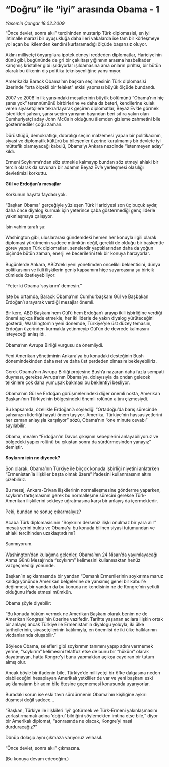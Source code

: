 # “Doğru” ile “iyi” arasında Obama - 1

*Yasemin Çongar 18.02.2009*

<div class="taraf_structure_2col_1zq">
<div class="margen_n">



 <p>“Önce devlet, sonra akıl” tercihinden mustarip Türk diplomasisi, en iyi ihtimalle marazi bir uyuşukluğa daha ileri vakalarda ise tam bir körleşmeye yol açan bu ikilemden kendini kurtaramadığı ölçüde başarısız oluyor. <br/><br/>Aklını milliyetçi önyargılara ipotek etmeyi reddeden diplomatlar, Hariciye’nin dünü gibi, bugününde de gri bir çakıltaşı yığınının arasına hasbelkader karışmış kristaller gibi ışıldıyorlar ışıldamasına ama onların pırıltısı, bir bütün olarak bu ülkenin dış politika teknisyenliğine yansımıyor. <br/><br/>Amerika’da Barack Obama’nın başkan seçilmesinin Türk diplomasisi üzerinde “orta ölçekli bir felaket” etkisi yapması büyük ölçüde bundandı. <br/><br/>2007 ve 2008’in ilk yarısındaki mesailerinin büyük bölümünü “Obama’nın hiç şansı yok” terennümünü birbirlerine ve daha da beteri, kendilerine kulak veren siyasetçilere tekrarlayarak geçiren diplomatlar, Beyaz Ev’de görmek istedikleri şahsın, şansı seçim yarışının başından beri sıfıra yakın olan Cumhuriyetçi aday John McCain olduğunu âlemden gizleme zahmetini bile göstermediler çoğu zaman. <br/><br/>Dürüstlüğü, demokratlığı, dobralığı seçim malzemesi yapan bir politikacının, siyasi ve diplomatik kültürü bu bileşenler üzerine kurulmamış bir devlete iyi müttefik olamayacağı kabulü, Obama’yı Ankara nezdinde “istenmeyen aday” kıldı. <br/><br/>Ermeni Soykırımı’ndan söz etmekle kalmayıp bundan söz etmeyi ahlaki bir tercih olarak da savunan bir adamın Beyaz Ev’e yerleşmesi olasılığı devletimizi korkuttu. <b><br/><br/>Gül ve Erdoğan’a mesajlar</b> <br/><br/>Korkunun hayata faydası yok. <br/><br/>“Başkan Obama” gerçeğiyle yüzleşen Türk Hariciyesi son üç buçuk aydır, daha önce diyalog kurmak için yeterince çaba göstermediği genç liderle yakınlaşmaya çalışıyor. <br/><br/>İşin vahim tarafı şu: <br/><br/>Washington gibi, uluslararası gündemdeki hemen her konuyla ilgili olarak diplomasi yürütmenin sadece mümkün değil, gerekli de olduğu bir başkentte görev yapan Türk diplomatları, senelerdir yaptıklarından daha da yoğun biçimde bütün zaman, enerji ve becerilerini tek bir konuya harcıyorlar. <br/><br/>Bugünlerde Ankara, ABD’deki yeni yönetimden öncelikli beklentisini, dünya politikasının ve ikili ilişkilerin geniş kapsamını hiçe sayarcasına şu biricik cümlede özetleyebiliyor: <br/><br/>“Yeter ki Obama ‘soykırım’ demesin.” <br/><br/>İşte bu ortamda, Barack Obama’nın Cumhurbaşkanı Gül ve Başbakan Erdoğan’ı arayarak verdiği mesajlar önemli. <br/><br/>Bir kere, ABD Başkanı hem Gül’ü hem Erdoğan’ı arayıp ikili işbirliğine verdiği önemi açıkça ifade etmekle, her iki liderle de yakın diyalog yürüteceğini gösterdi; Washington’ın yeni dönemde, Türkiye’yle üst düzey temasını, Erdoğan üzerinden kurmakla yetinmeyip Gül’ün de devrede kalmasını isteyeceği anlaşıldı. <br/><br/>Obama’nın Avrupa Birliği vurgusu da önemliydi. <br/><br/>Yeni Amerikan yönetiminin Ankara’ya bu konudaki desteğinin Bush dönemindekinden daha net ve daha üst perdeden olmasını bekleyebiliriz. <br/><br/>Gerek Obama’nın Avrupa Birliği projesine Bush’a nazaran daha fazla sempati duyması, gerekse Avrupa’nın Obama’ya, dolayısıyla da ondan gelecek telkinlere çok daha yumuşak bakması bu beklentiyi besliyor. <br/><br/>Obama’nın Gül ve Erdoğan görüşmelerindeki diğer önemli nokta, Amerikan Başkanı’nın Türkiye’nin bölgesindeki önemli rolünün altını çizmesiydi. <br/><br/>Bu kapsamda, özellikle Erdoğan’a söylediği “Ortadoğu’da barış sürecinde şahsınızın liderliği hayati önem taşıyor. Amerika, Türkiye’nin hassasiyetlerini her zaman anlayışla karşılıyor” sözü, Obama’nın “one minute cevabı” sayılabilir. <br/><br/>Obama, mealen “Erdoğan’ın Davos çıkışının sebeplerini anlayabiliyoruz ve bölgedeki yapıcı rolünü bu çıkıştan sonra da sürdürmesinden yanayız” demiştir.<b> <br/><br/>Soykırım için ne diyecek?</b> <br/><br/>Son olarak, Obama’nın Türkiye ile birçok konuda işbirliği niyetini anlatırken “Ermenistan’la ilişkiler başta olmak üzere” ifadesini kullanmasının altını çizebiliriz. <br/><br/>Bu mesaj, Ankara-Erivan ilişkilerinin normalleşmesine gönderme yaparken, soykırım tartışmasının gerek bu normalleşme sürecini gerekse Türk-Amerikan ilişkilerini sekteye uğratmasına karşı bir anlayış da içermektedir. <br/><br/>Peki, bundan ne sonuç çıkarmalıyız? <br/><br/>Acaba Türk diplomasisinin “Soykırım derseniz ilişki onulmaz bir yara alır” mesajı yerini buldu ve Obama’yı bu konuda bilinen siyasi tutumundan ve ahlaki tercihinden uzaklaştırdı mı? <br/><br/>Sanmıyorum. <br/><br/>Washington’dan kulağıma gelenler, Obama’nın 24 Nisan’da yayımlayacağı Anma Günü Mesajı’nda “soykırım” kelimesini kullanmaktan henüz vazgeçmediği yönünde. <br/><br/>Başkan’ın açıklamasında bir yandan “Osmanlı Ermenilerinin soykırıma maruz kaldığı yönünde Amerikan belgelerine de yansımış genel bir kabul”e değinmesi, bir yandan da bu konuda ne kendisinin ne de Kongre’nin yetkili olduğunu ifade etmesi mümkün. <br/><br/>Obama şöyle diyebilir: <br/><br/>“Bu konuda hüküm vermek ne Amerikan Başkanı olarak benim ne de Amerikan Kongresi’nin üzerine vazifedir. Tarihte yaşanan acılara ilişkin ortak bir anlayış ancak Türkiye ile Ermenistan’ın diyalogu yoluyla, iki ülke tarihçilerinin, siyasetçilerinin katılımıyla, en önemlisi de iki ülke halklarının vicdanlarında oluşabilir.” <br/><br/>Böylece Obama, selefleri gibi soykırımın tanımını yapıp adını vermemek yerine, “soykırım” kelimesini telaffuz etse de bunu bir “hüküm” olarak dayatmayan, hatta Kongre’yi bunu yapmaktan açıkça caydıran bir tutum almış olur. <br/><br/>Ancak böyle bir ifadenin bile, Türkiye’de milliyetçi bir öfke dalgasına neden olabileceğini hesaplayan Amerikalı yetkililer de var ve yeni başkanı eski açıklamaların bir adım bile ötesine geçmemesi konusunda uyarıyorlar. <br/><br/>Buradaki sorun ise eski tavrı sürdürmenin Obama’nın kişiliğine aykırı düşmesi değil sadece... <br/><br/>“Başkan, Türkiye ile ilişkileri ‘iyi’ götürmek ve Türk-Ermeni yakınlaşmasını zorlaştırmamak adına ‘doğru’ bildiğini söylemekten imtina etse bile,” diyor bir Amerikalı diplomat, “sonrasında ne olacak, Kongre’yi nasıl durduracağız?” <br/><br/>Dönüp dolaşıp aynı çıkmaza varıyoruz velhasıl. <br/><br/>“Önce devlet, sonra akıl” çıkmazına. <br/><br/>(Bu konuya devam edeceğim.)</p>

<br/>


<div id="taraf_not">
</div>

</div>


</div>
